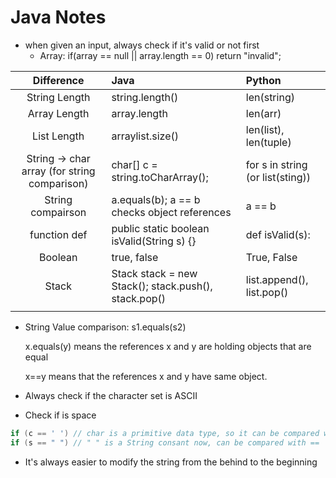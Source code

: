 # Java Notes

- when given an input, always check if it's valid or not first
  - Array: if(array == null || array.length == 0) return "invalid";

|                Difference                | **Java**                                 | **Python**                       |
| :--------------------------------------: | :--------------------------------------- | :------------------------------- |
|              String Length               | string.length()                          | len(string)                      |
|               Array Length               | array.length                             | len(arr)                         |
|               List Length                | arraylist.size()                         | len(list), len(tuple)            |
| String -> char array (for string comparison) | char[] c = string.toCharArray();         | for s in string (or list(sting)) |
|            String compairson             | a.equals(b); a == b checks object references | a == b                           |
|               function def               | public static boolean isValid(String s) {} | def isValid(s):                  |
|                 Boolean                  | true, false                              | True, False                      |
|                  Stack                   | Stack<Character> stack = new Stack<Character>(); stack.push(), stack.pop() | list.append(), list.pop()        |
|                                          |                                          |                                  |

- String Value comparison: s1.equals(s2)

  x.equals(y) means the references x and y are holding objects that are equal

  x==y means that the references x and y have same object.

- Always check if the character set is ASCII

- Check if is space

```java
if (c == ' ') // char is a primitive data type, so it can be compared with ==
if (s == " ") // " " is a String consant now, can be compared with ==
```

- It's always easier to modify the string from the behind to the beginning

